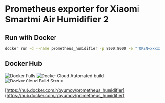 # Prometheus exporter for Xiaomi Smartmi Air Humidifier 2

## Run with Docker

```bash
docker run -d --name prometheus_humidifier -p 8000:8000 -e "TOKEN=xxxxxxxx" -e "IP=xx.xx.xx.xx" byumov/prometheus_humidifier
```

## Docker Hub

![Docker Pulls](https://img.shields.io/docker/pulls/byumov/prometheus_humidifier.svg) ![Docker Cloud Automated build](https://img.shields.io/docker/cloud/automated/byumov/prometheus_humidifier.svg) ![Docker Cloud Build Status](https://img.shields.io/docker/cloud/build/byumov/prometheus_humidifier.svg)

[https://hub.docker.com/r/byumov/prometheus_humidifier](https://hub.docker.com/r/byumov/prometheus_humidifier)
